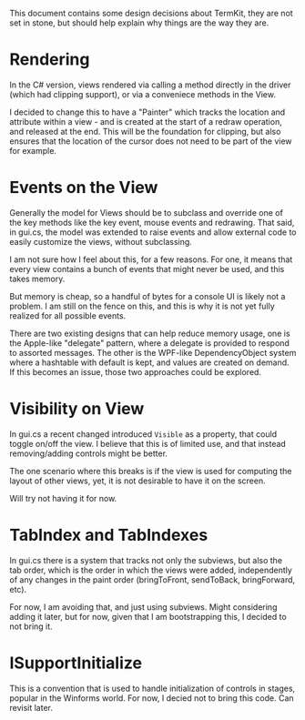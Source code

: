 This document contains some design decisions about TermKit, they are
not set in stone, but should help explain why things are the way they
are.

# Rendering

In the C# version, views rendered via calling a method directly in the
driver (which had clipping support), or via a conveniece methods in the
View.

I decided to change this to have a "Painter" which tracks the location
and attribute within a view - and is created at the start of a redraw
operation, and released at the end.   This will be the foundation for
clipping, but also ensures that the location of the cursor does not
need to be part of the view for example.

# Events on the View

Generally the model for Views should be to subclass and override one
of the key methods like the key event, mouse events and redrawing.   That
said, in gui.cs, the model was extended to raise events and allow
external code to easily customize the views, without subclassing.

I am not sure how I feel about this, for a few reasons.  For one, it
means that every view contains a bunch of events that might never
be used, and this takes memory.

But memory is cheap, so a handful of bytes for a console UI is likely
not a problem.   I am still on the fence on this, and this is why it is
not yet fully realized for all possible events.

There are two existing designs that can help reduce memory usage, one is the
Apple-like "delegate" pattern, where a delegate is provided to respond
to assorted messages.   The other is the WPF-like DependencyObject
system where a hashtable with default is kept, and values are created
on demand.   If this becomes an issue, those two approaches could be
explored.

# Visibility on View

In gui.cs a recent changed introduced `Visible` as a property, that could
toggle on/off the view.   I believe that this is of limited use, and
that instead removing/adding controls might be better.

The one scenario where this breaks is if the view is used for computing the
layout of other views, yet, it is not desirable to have it on the screen.

Will try not having it for now.

# TabIndex and TabIndexes

In gui.cs there is a system that tracks not only the subviews, but
also the tab order, which is the order in which the views were added,
independently of any changes in the paint order (bringToFront,
sendToBack, bringForward, etc).

For now, I am avoiding that, and just using subviews.  Might
considering adding it later, but for now, given that I am
bootstrapping this, I decided to not bring it.

# ISupportInitialize

This is a convention that is used to handle initialization of controls
in stages, popular in the Winforms world.  For now, I decied not to
bring this code.  Can revisit later.